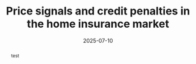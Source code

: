 ---
abstract: test
authors:
- admin
date: "2025-07-10"
doi: ""
featured: false
image:
  focal_point: ""
  preview_only: false
projects: []
publication: '*WORKING PAPER*'
publication_short: ""
publication_types:
- "2"
publishDate: "2025-07-10"
summary: _WORKING PAPER_ 
tags:
title: 'Price signals and credit penalties in the home insurance market'
url_code: ""
url_dataset: ""
url_pdf: "https://osf.io/preprints/socarxiv/uwx9q_v1"
url_poster: ""
url_project: ""
url_slides: ""
url_source: ""
url_video: ""
links:
- name: CFA Policy Brief
  url: https://consumerfed.org/reports/penalized/
- name: Bloomberg
  url: https://www.bloomberg.com/opinion/articles/2025-08-18/home-insurance-premiums-credit-scores-shouldn-t-count?accessToken=eyJhbGciOiJIUzI1NiIsInR5cCI6IkpXVCJ9.eyJzb3VyY2UiOiJTdWJzY3JpYmVyR2lmdGVkQXJ0aWNsZSIsImlhdCI6MTc1NTUyMDQ0NSwiZXhwIjoxNzU2MTI1MjQ1LCJhcnRpY2xlSWQiOiJUMTZUQVVHUFFRQVkwMCIsImJjb25uZWN0SWQiOiIxMkE1QzVFRUNERDg0NUJEQjVFOTM1MUE0Mzk4QTAxNCJ9.DBHt-pGUQ9K3qtXJ2f3QfUHaF5zqZGEcQVzMzLUgNGg
---